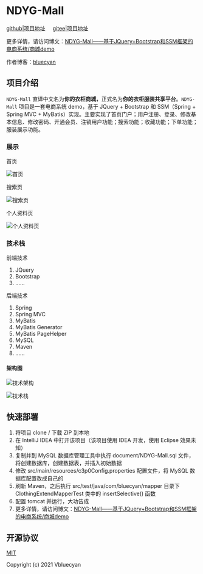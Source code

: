 # NDYG-Mall

[github|项目地址](https://github.com/Vbluecyan/NDYG-Mall) &nbsp; &nbsp; [gitee|项目地址](https://gitee.com/bluecyan/NDYG-Mall) 

更多详情，请访问博文：[NDYG-Mall——基于JQuery+Bootstrap和SSM框架的电商系统/商城demo](https://blog.csdn.net/bluecyan/article/details/116939552?spm=1001.2014.3001.5501)

作者博客：[bluecyan](https://blog.csdn.net/bluecyan)

## 项目介绍

`NDYG-Mall`  直译中文名为**你的衣柜商城**，正式名为**你的衣柜服装共享平台**。`NDYG-Mall`  项目是一套电商系统 demo，基于 JQuery + Bootstrap 和 SSM（Spring + Spring MVC + MyBatis）实现。主要实现了首页门户；用户注册、登录、修改基本信息、修改密码、开通会员、注销用户功能；搜索功能；收藏功能；下单功能；服装展示功能。

### 展示

首页

![首页](https://images.gitee.com/uploads/images/2021/0517/135142_7fcebf0a_8937713.jpeg "home.jpg")



搜索页

![搜索页](https://images.gitee.com/uploads/images/2021/0517/135243_340b64c4_8937713.jpeg "search.jpg")



个人资料页

![个人资料页](https://images.gitee.com/uploads/images/2021/0517/135311_f897aaaf_8937713.jpeg "profile.jpg")



### 技术栈

前端技术

1. JQuery
2. Bootstrap
3. ……

后端技术

1. Spring
2. Spring MVC
3. MyBatis
4. MyBatis Generator
5. MyBatis PageHelper
6. MySQL
7. Maven
8. ……

#### 架构图

![技术架构](https://images.gitee.com/uploads/images/2021/0517/135340_24a26fea_8937713.png "architecture1.png")

![技术栈](https://images.gitee.com/uploads/images/2021/0517/135402_d2390938_8937713.png "architecture2.png")

## 快速部署

1. 将项目 clone / 下载 ZIP 到本地
2. 在 IntelliJ IDEA 中打开该项目（该项目使用 IDEA 开发，使用 Eclipse 效果未知）
3. 复制并到 MySQL 数据库管理工具中执行 document/NDYG-Mall.sql 文件，将创建数据库，创建数据表，并插入初始数据
4. 修改 src/main/resources/c3p0Config.properties 配置文件，将 MySQL 数据库配置改成自己的
5. 刷新 Maven，之后执行 src/test/java/com/bluecyan/mapper 目录下 ClothingExtendMapperTest 类中的 insertSelective() 函数
6. 配置 tomcat 并运行，大功告成
7. 更多详情，请访问博文：[NDYG-Mall——基于JQuery+Bootstrap和SSM框架的电商系统/商城demo](https://blog.csdn.net/bluecyan/article/details/116939552?spm=1001.2014.3001.5501)

## 开源协议

[MIT](https://github.com/Vbluecyan/NDYG-Mall/blob/master/LICENSE)

Copyright (c) 2021 Vbluecyan